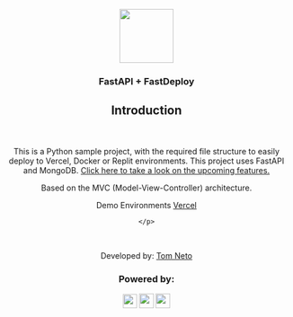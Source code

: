 
<link rel="stylesheet" href="https://fonts.googleapis.com/css2?family=Inter&display=swap">
<p align="center">
<img align="center" src="https://cdn.worldvectorlogo.com/logos/fastapi-1.svg" height=96>
<h3 align="center" class="title">FastAPI + FastDeploy</h3>
</p>
<div align="center" class="introduction">
    <div class="simpleSessionEnclosure">
        <h2>
            Introduction
        </h2>
    </div>
    <p>
        <br> <br>
        This is a Python sample project, with the required file structure to easily deploy to Vercel, Docker
        or Replit environments. This project uses FastAPI and MongoDB.
        <a href="https://github.com/tomneto/FastAPI.FastDeploy/issues">Click here to take a look on the upcoming
            features.</a>
    </p>
    <p>
        Based on the MVC (Model-View-Controller) architecture.
    </p>
    <p align="center">Demo Environments 
        <a href="https://fast-api-fast-deploy.vercel.app/">Vercel</a>
        
    </p>
    
</div>
<br>
<p align="center">Developed by: <a href="https://tomneto.com">Tom Neto</a></p>
<div align="center">
    <h3>Powered by:</h3>
    <div align="center" class="footer">
        <img align="center" class="fastapiMini" src="https://cdn.worldvectorlogo.com/logos/fastapi-1.svg" height="25"><a
            href="https://fastapi.tiangolo.com/"></a>
        <img align="center" class="vercelMini"
            src="https://assets.vercel.com/image/upload/v1588805858/repositories/vercel/logo.png" height="26"><a
            href="http://vercel.com/"></a>
        <img align="center" class="dockerMini" src="https://i.ibb.co/zrxvKM6/docker.png" height="26"><a
            href="https://www.docker.com/"></a>
    </div>
</div>
